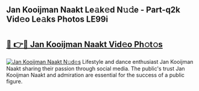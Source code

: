 ## Jan Kooijman Naakt Le𝚊k𝚎d N𝚞𝚍e - Part-q2k Vid𝚎o Le𝚊ks Photos LE99i

# <h2><a href="http://fbasy9z.evod.top/?m=Jan+Kooijman+Naakt">🔗 👉🔴 Jan Kooijman Naakt Vid𝚎o Ph𝚘t𝚘s</a></h2>

[![Jan Kooijman Naakt N𝚞d𝚎s](https://i.imgur.com/8V9OHl7.gif)](http://fbasy9z.evod.top/?m=Jan+Kooijman+Naakt)
Lifestyle and dance enthusiast Jan Kooijman Naakt sharing their passion through social media. The public's trust Jan Kooijman Naakt and admiration are essential for the success of a public figure. 
